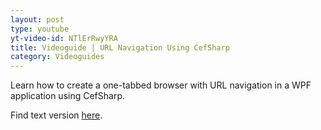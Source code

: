 ```yaml
---
layout: post
type: youtube
yt-video-id: NTlErRwyYRA
title: Videoguide | URL Navigation Using CefSharp
category: Videoguides
---
```

Learn how to create a one-tabbed browser with URL navigation in a WPF application using CefSharp.

Find text  version [here](http://www.cefsharptutorials.com/One-Tabbed-Browser-with-URL-Navigation-in-WPF-Application-Using-CefSharp/).
